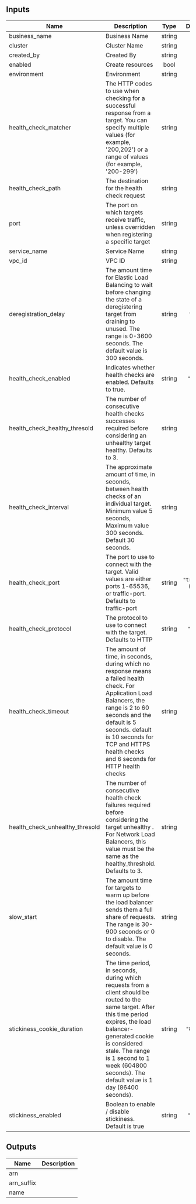 ## Inputs

| Name | Description | Type | Default | Required |
|------|-------------|:----:|:-----:|:-----:|
| business\_name | Business Name | string | n/a | yes |
| cluster | Cluster Name | string | n/a | yes |
| created\_by | Created By | string | n/a | yes |
| enabled | Create resources | bool | true | no |
| environment | Environment | string | n/a | yes |
| health\_check\_matcher | The HTTP codes to use when checking for a successful response from a target. You can specify multiple values (for example, '200,202') or a range of values (for example, '200-299') | string | n/a | yes |
| health\_check\_path | The destination for the health check request | string | n/a | yes |
| port | The port on which targets receive traffic, unless overridden when registering a specific target | string | n/a | yes |
| service\_name | Service Name | string | n/a | yes |
| vpc\_id | VPC ID | string | n/a | yes |
| deregistration\_delay | The amount time for Elastic Load Balancing to wait before changing the state of a deregistering target from draining to unused. The range is 0-3600 seconds. The default value is 300 seconds. | string | `"300"` | no |
| health\_check\_enabled | Indicates whether health checks are enabled. Defaults to true. | string | `"true"` | no |
| health\_check\_healthy\_thresold | The number of consecutive health checks successes required before considering an unhealthy target healthy. Defaults to 3. | string | `"3"` | no |
| health\_check\_interval | The approximate amount of time, in seconds, between health checks of an individual target. Minimum value 5 seconds, Maximum value 300 seconds. Default 30 seconds. | string | `"30"` | no |
| health\_check\_port | The port to use to connect with the target. Valid values are either ports 1-65536, or traffic-port. Defaults to traffic-port | string | `"traffic-port"` | no |
| health\_check\_protocol | The protocol to use to connect with the target. Defaults to HTTP | string | `"HTTP"` | no |
| health\_check\_timeout | The amount of time, in seconds, during which no response means a failed health check. For Application Load Balancers, the range is 2 to 60 seconds and the default is 5 seconds. default is 10 seconds for TCP and HTTPS health checks and 6 seconds for HTTP health checks | string | `"6"` | no |
| health\_check\_unhealthy\_thresold | The number of consecutive health check failures required before considering the target unhealthy . For Network Load Balancers, this value must be the same as the healthy_threshold. Defaults to 3. | string | `"3"` | no |
| slow\_start | The amount time for targets to warm up before the load balancer sends them a full share of requests. The range is 30-900 seconds or 0 to disable. The default value is 0 seconds. | string | `"0"` | no |
| stickiness\_cookie\_duration | The time period, in seconds, during which requests from a client should be routed to the same target. After this time period expires, the load balancer-generated cookie is considered stale. The range is 1 second to 1 week (604800 seconds). The default value is 1 day (86400 seconds). | string | `"86400"` | no |
| stickiness\_enabled | Boolean to enable / disable stickiness. Default is true | string | `"true"` | no |

## Outputs

| Name | Description |
|------|-------------|
| arn |  |
| arn\_suffix |  |
| name |  |

